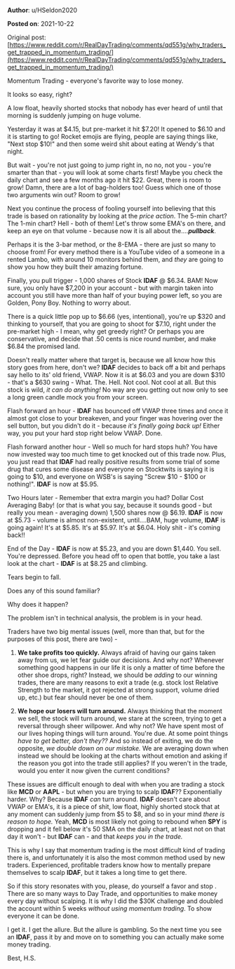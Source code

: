 **Author**: u/HSeldon2020

**Posted on**: 2021-10-22

Original post: [https://www.reddit.com/r/RealDayTrading/comments/qd551g/why_traders_get_trapped_in_momentum_trading/](https://www.reddit.com/r/RealDayTrading/comments/qd551g/why_traders_get_trapped_in_momentum_trading/)

Momentum Trading - everyone's favorite way to lose money.  

It looks so easy, right?  

A low float, heavily shorted stocks that nobody has ever heard of until that morning is suddenly jumping on huge volume.  

Yesterday it was at $4.15, but pre-market it hit $7.20!  It opened to $6.10 and it is starting to go!  Rocket emojis are flying, people are saying things like, "Next stop $10!" and then some weird shit about eating at Wendy's that night.  

But wait - you're not just going to jump right in, no no, not you - you're smarter than that - you will look at some charts first!  Maybe you check the daily chart and see a few months ago it hit $22.  Great, there is room to grow! Damn, there are a lot of bag-holders too!  Guess which one of those two arguments win out?  Room to grow!

Next you continue the process of fooling yourself into believing that this trade is based on rationality by looking at the *price action*.  The 5-min chart? The 1-min chart?  Hell - both of them!  Let's throw some EMA's on there, and keep an eye on that volume - because now it is all about the....***pullback***.  

Perhaps it is the 3-bar method, or the 8-EMA - there are just so many to choose from!  For every method there is a YouTube video of a someone in a rented Lambo, with around 10 monitors behind them, and *they* are going to show you how they built their amazing fortune.  

Finally, you pull trigger - 1,000 shares of Stock **IDAF** @ $6.34.  BAM!   Now sure, you only have $7,200 in your account - but with margin taken into account you still have more than half of your buying power left, so you are Golden, Pony Boy. Nothing to worry about.

There is a quick little pop up to $6.66 (yes, intentional), you're up $320 and thinking to yourself, that you are going to shoot for $7.10, right under the pre-market high - I mean, why get greedy right?  Or perhaps you are conservative, and decide that .50 cents is nice round number, and make $6.84 the promised land.  

Doesn't really matter where that target is, because we all know how this story goes from here, don't we?  **IDAF** decides to back off a bit and perhaps say hello to its' old friend, VWAP.  Now it is at $6.03 and you are down $310 - that's a $630 swing - What. The. Hell.   Not cool. Not cool at all.  But this stock is wild, *it can do anything!*  No way are you getting out now only to see a long green candle mock you from your screen.  

Flash forward an hour - **IDAF** has bounced off VWAP three times and once it almost got close to your breakeven, and your finger was hovering over the sell button, but you didn't do it - because *it's finally going back up!*  Either way, you put your hard stop right below VWAP.  Done.  

Flash forward another hour - Well so much for hard stops huh?  You have now invested way too much time to get knocked out of this trade now.  Plus, you just read that **IDAF** had really positive results from some trial of some drug that cures some disease and everyone on Stocktwits is saying it is going to $10, and everyone on WSB's is saying "Screw $10 - $100 or nothing!".  **IDAF** is now at $5.95.

Two Hours later - Remember that extra margin you had? Dollar Cost Averaging Baby! (or that is what you say, because it sounds good - but really you mean - averaging down) 1,500 shares now @ $6.19.  **IDAF** is now at $5.73 - volume is almost non-existent, until....BAM, huge volume,  **IDAF** is going again!  It's at $5.85. It's at $5.97. It's at $6.04. Holy shit - it's coming back!!  

End of the Day - **IDAF** is now at $5.23, and you are down $1,440.   You sell. You're depressed.  Before you head off to open that bottle, you take a last look at the chart - **IDAF** is at $8.25 and climbing.  

Tears begin to fall.

Does any of this sound familiar?  

Why does it happen? 

The problem isn't in technical analysis, the problem is in your head.  

Traders have two big mental issues (well, more than that, but for the purposes of this post, there are two) -

1) **We take profits too quickly.**  Always afraid of having our gains taken away from us, we let fear guide our decisions. And why not? Whenever something good happens in our life it is only a matter of time before the other shoe drops, right?  Instead, we should be *adding* to our winning trades, there are many reasons to exit a trade (e.g. stock lost Relative Strength to the market, it got rejected at strong support, volume dried up, etc.) but fear should never be one of them.

2) **We hope our losers will turn around.** Always thinking that the moment we sell, the stock will turn around, we stare at the screen, trying to get a reversal through sheer willpower.  And why not? We have spent most of our lives hoping things will turn around.  You're due. At some point things *have to get better, don't they??*  And so instead of exiting, we do the opposite, *we double down on our mistake.* We are averaging down when instead we should be looking at the charts without emotion and asking if the reason you got into the trade still applies? If you weren't in the trade, would you enter it now given the current conditions?  

These issues are difficult enough to deal with when you are trading a stock like **MCD** or **AAPL** \- but when you are trying to scalp **IDAF**??  Exponentially harder.  Why? Because **IDAF** *can* turn around.  **IDAF** doesn't care about VWAP or EMA's, it is a piece of shit, low float, highly shorted stock that at any moment can suddenly jump from $5 to $8, and so in your mind *there is reason to hope.*  Yeah, **MCD** is most likely not going to rebound when **SPY** is dropping and it fell below it's 50 SMA on the daily chart, at least not on that day it won't - but **IDAF** can - and that *keeps you in the trade.*

This is why I say that momentum trading is the most difficult kind of trading there is, and unfortunately it is also the most common method used by new traders.  Experienced, profitable traders know how to mentally prepare themselves to scalp **IDAF**, but it takes a long time to get there.

So if this story resonates with you, please, do yourself a favor and stop .  There are so many ways to Day Trade, and opportunities to make money every day without scalping.  It is why I did the $30K challenge and doubled the account within 5 weeks *without using momentum trading*. To show everyone it can be done.  

I get it. I get the allure. But the allure is gambling. So the next time you see an **IDAF**, pass it by and move on to something you can actually make some money trading.

Best, H.S.